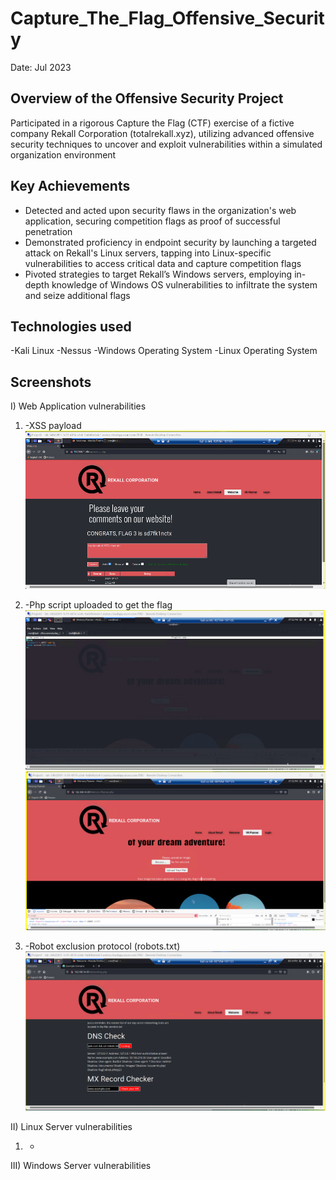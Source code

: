 # Capture_The_Flag_Offensive_Security
Date: Jul 2023

## Overview of the Offensive Security Project
Participated in a rigorous Capture the Flag (CTF) exercise of a fictive company Rekall Corporation (totalrekall.xyz), utilizing advanced offensive security techniques to uncover and exploit vulnerabilities within a simulated organization environment

## Key Achievements
- Detected and acted upon security flaws in the organization's web application, securing competition flags as proof of successful penetration
- Demonstrated proficiency in endpoint security by launching a targeted attack on Rekall's Linux servers, tapping into Linux-specific vulnerabilities to access critical data and capture competition flags
- Pivoted strategies to target Rekall’s Windows servers, employing in-depth knowledge of Windows OS vulnerabilities to infiltrate the system and seize additional flags

## Technologies used
-Kali Linux
-Nessus
-Windows Operating System
-Linux Operating System

## Screenshots
I) Web Application vulnerabilities


1) -XSS payload
![XSS_payload](./XSS_payload.png)

2) -Php script uploaded to get the flag 
![Php_Script1](./Php_script_1.png)
![Php_Script2](./Php_script_2.png)

3) -Robot exclusion protocol (robots.txt)
![REP](./Robot_exclusion_protocol.png)


II) Linux Server vulnerabilities

1) -

III) Windows Server vulnerabilities
